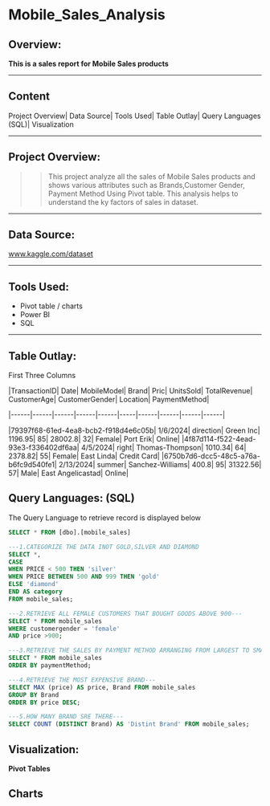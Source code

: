 # Mobile_Sales_Analysis
## Overview:
__This is a sales report for Mobile Sales products__ 

---
## Content
Project Overview| Data Source| Tools Used| Table Outlay| Query Languages (SQL)| Visualization

---

## Project Overview:
> > This project analyze all the sales of Mobile Sales products and shows various attributes such as Brands,Customer Gender,
Payment Method Using Pivot table. This analysis helps to understand the ky factors of sales in dataset.

---

## Data Source:
www.kaggle.com/dataset

---

## Tools Used:
+ Pivot table / charts
+ Power BI 
+ SQL
  
---

## Table Outlay:
First Three Columns

|TransactionID|	Date|	MobileModel|	Brand|	Pric|	UnitsSold|	TotalRevenue|	CustomerAge|	CustomerGender|	Location|	PaymentMethod|

|------|------|------|------|------|-----|------|------|------|------|

|79397f68-61ed-4ea8-bcb2-f918d4e6c05b|	1/6/2024|	direction|	Green Inc|	1196.95|	85|	28002.8|	32|	Female|	Port Erik|	Online|
|4f87d114-f522-4ead-93e3-f336402df6aa|	4/5/2024|	right|	Thomas-Thompson|	1010.34|	64|	2378.82|	55|	Female|	East Linda|	Credit Card|
|6750b7d6-dcc5-48c5-a76a-b6fc9d540fe1|	2/13/2024|	summer|	Sanchez-Williams|	400.8|	95|	31322.56|	57|	Male|	East Angelicastad|	Online|

## Query Languages: (SQL)
The Query Language to retrieve record is displayed below

```SQL
SELECT * FROM [dbo].[mobile_sales]

---1.CATEGORIZE THE DATA INOT GOLD,SILVER AND DIAMOND
SELECT *,
CASE
WHEN PRICE < 500 THEN 'silver'
WHEN PRICE BETWEEN 500 AND 999 THEN 'gold'
ELSE 'diamond'
END AS category
FROM mobile_sales;

---2.RETRIEVE ALL FEMALE CUSTOMERS THAT BOUGHT GOODS ABOVE 900---
SELECT * FROM mobile_sales
WHERE customergender = 'female'
AND price >900;

---3.RETRIEVE THE SALES BY PAYMENT METHOD ARRANGING FROM LARGEST TO SMALLEST AMOUNT---
SELECT * FROM mobile_sales
ORDER BY paymentMethod;

---4.RETRIEVE THE MOST EXPENSIVE BRAND---
SELECT MAX (price) AS price, Brand FROM mobile_sales
GROUP BY Brand
ORDER BY price DESC;

---5.HOW MANY BRAND SRE THERE---
SELECT COUNT (DISTINCT Brand) AS 'Distint Brand' FROM mobile_sales;
```
## Visualization:
__Pivot Tables__

## Charts






















